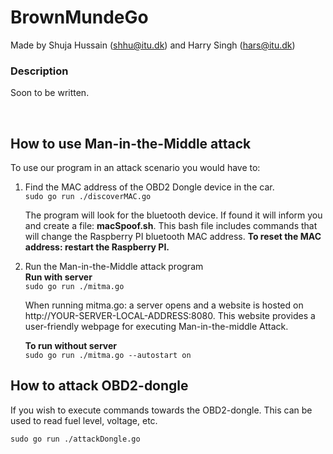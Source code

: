 # BrownMundeGo
Made by
Shuja Hussain (shhu@itu.dk) and 
Harry Singh (hars@itu.dk)

<h3> Description </h3>
<p> Soon to be written. </p>
<br/>

<h2> How to use Man-in-the-Middle attack</h2>
<p>To use our program in an attack scenario you would have to: </p>
<ol>
  <li>Find the MAC address of the OBD2 Dongle device in the car.</li>
  <code>sudo go run ./discoverMAC.go</code>
  <p>The program will look for the bluetooth device. If found it will inform you and create a file: <b>macSpoof.sh</b>. This bash file includes commands that will change the Raspberry PI bluetooth MAC address. <b>To reset the MAC address: restart the Raspberry PI.</b></p>
  
  <li>Run the Man-in-the-Middle attack program</li>
  <b>Run with server</b><br/>
  <code>sudo go run ./mitma.go</code>
  <p>When running mitma.go: a server opens and a website is hosted on http://YOUR-SERVER-LOCAL-ADDRESS:8080. This website provides a user-friendly webpage for executing      Man-in-the-middle Attack.</p>
  <b>To run without server</b><br/>
  <code>sudo go run ./mitma.go --autostart on</code>
</ol>


<h2> How to attack OBD2-dongle</h2>
<p>If you wish to execute commands towards the OBD2-dongle. This can be used to read fuel level, voltage, etc.</p>
<code>sudo go run ./attackDongle.go</code>

